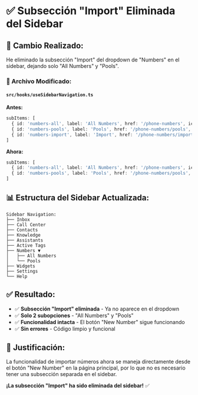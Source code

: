 # ✅ Subsección "Import" Eliminada del Sidebar

## 🎯 **Cambio Realizado:**

He eliminado la subsección "Import" del dropdown de "Numbers" en el sidebar, dejando solo "All Numbers" y "Pools".

### **📁 Archivo Modificado:**

#### **`src/hooks/useSidebarNavigation.ts`**

**Antes:**
```typescript
subItems: [
  { id: 'numbers-all', label: 'All Numbers', href: '/phone-numbers', iconName: 'hash' },
  { id: 'numbers-pools', label: 'Pools', href: '/phone-numbers/pools', iconName: 'grid-3x3' },
  { id: 'numbers-import', label: 'Import', href: '/phone-numbers/import', iconName: 'hash' }
]
```

**Ahora:**
```typescript
subItems: [
  { id: 'numbers-all', label: 'All Numbers', href: '/phone-numbers', iconName: 'hash' },
  { id: 'numbers-pools', label: 'Pools', href: '/phone-numbers/pools', iconName: 'grid-3x3' }
]
```

## 📊 **Estructura del Sidebar Actualizada:**

```
Sidebar Navigation:
├── Inbox
├── Call Center
├── Contacts
├── Knowledge
├── Assistants
├── Active Tags
├── Numbers ▼
│   ├── All Numbers
│   └── Pools
├── Widgets
├── Settings
└── Help
```

## ✅ **Resultado:**

- ✅ **Subsección "Import" eliminada** - Ya no aparece en el dropdown
- ✅ **Solo 2 subopciones** - "All Numbers" y "Pools"
- ✅ **Funcionalidad intacta** - El botón "New Number" sigue funcionando
- ✅ **Sin errores** - Código limpio y funcional

## 🎯 **Justificación:**

La funcionalidad de importar números ahora se maneja directamente desde el botón "New Number" en la página principal, por lo que no es necesario tener una subsección separada en el sidebar.

**¡La subsección "Import" ha sido eliminada del sidebar!** ✅
